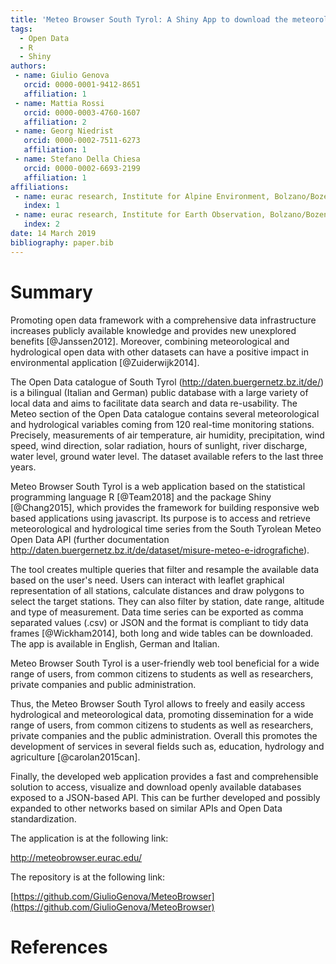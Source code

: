 ```yaml
---
title: 'Meteo Browser South Tyrol: A Shiny App to download the meteorological time series from the Open Data Catalogue of the Province of Bolzano/Bozen - Italy'
tags:
  - Open Data
  - R
  - Shiny
authors:
 - name: Giulio Genova
   orcid: 0000-0001-9412-8651
   affiliation: 1
 - name: Mattia Rossi
   orcid: 0000-0003-4760-1607
   affiliation: 2
 - name: Georg Niedrist
   orcid: 0000-0002-7511-6273
   affiliation: 1
 - name: Stefano Della Chiesa
   orcid: 0000-0002-6693-2199
   affiliation: 1
affiliations:
 - name: eurac research, Institute for Alpine Environment, Bolzano/Bozen, Italy.
   index: 1
 - name: eurac research, Institute for Earth Observation, Bolzano/Bozen, Italy.
   index: 2
date: 14 March 2019
bibliography: paper.bib
---
```


# Summary

Promoting open data framework with a comprehensive data infrastructure increases
publicly available knowledge and provides new unexplored benefits [@Janssen2012]. Moreover, combining meteorological and
hydrological open data with other datasets can have a positive 
impact in environmental application [@Zuiderwijk2014].

The Open Data catalogue of South Tyrol (<http://daten.buergernetz.bz.it/de/>) is
a bilingual (Italian and German) public database with a large variety of local
data and aims to facilitate data search and data re-usability. The Meteo section
of the Open Data catalogue contains several meteorological and hydrological
variables coming from 120 real-time monitoring stations. Precisely, measurements
of air temperature, air humidity, precipitation, wind speed, wind direction,
solar radiation, hours of sunlight, river discharge, water level, ground water
level. The dataset available refers to the last three years.

Meteo Browser South Tyrol is a web application based on the statistical programming
language R [@Team2018] and the package Shiny [@Chang2015], which provides the framework for building responsive web based
applications using javascript. Its purpose is to access and retrieve
meteorological and hydrological time series from the South Tyrolean Meteo Open
Data API (further documentation
<http://daten.buergernetz.bz.it/de/dataset/misure-meteo-e-idrografiche>).

The tool creates multiple queries that filter and resample the available data
based on the user's need. Users can interact with leaflet graphical
representation of all stations, calculate distances and draw polygons to select
the target stations. They can also filter by station, date range, altitude and type of
measurement. Data time series can be exported as comma separated values (.csv)
or JSON and the format is compliant to tidy data frames [@Wickham2014], both
long and wide tables can be downloaded. The app is available in English, German
and Italian.

Meteo Browser South Tyrol is a user-friendly web tool beneficial for a wide range
of users, from common citizens to students as well as researchers, private
companies and public administration.

Thus, the Meteo Browser South Tyrol allows to freely and easily access hydrological
and meteorological data, promoting dissemination for a wide range of users, from
common citizens to students as well as researchers, private companies and the public
administration. Overall this promotes the development of services in several
fields such as, education, hydrology and agriculture [@carolan2015can].

Finally, the developed web application provides a fast and comprehensible
solution to access, visualize and download openly available databases exposed to
a JSON-based API. This can be further developed and possibly expanded to other
networks based on similar APIs and Open Data standardization.

The application is at the following link:

<http://meteobrowser.eurac.edu/>

The repository is at the following link:

[https://github.com/GiulioGenova/MeteoBrowser](https://github.com/GiulioGenova/MeteoBrowser)


# References
